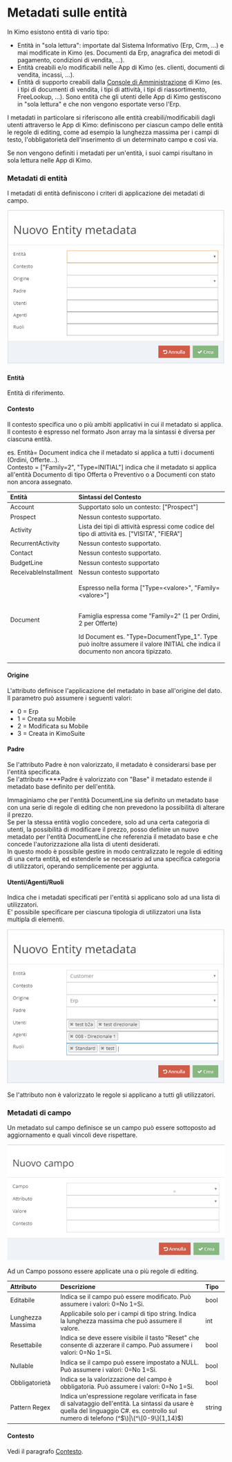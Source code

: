 # Metadati sulle entità

In Kimo esistono entità di vario tipo:

* Entità in "sola lettura": importate dal Sistema Informativo \(Erp, Crm, ...\) e mai modificate in Kimo \(es. Documenti da Erp, anagrafica dei metodi di pagamento, condizioni di vendita, ...\).
* Entità creabili e/o modificabili nelle App di Kimo \(es. clienti, documenti di vendita, incassi, ...\).
* Entità di supporto creabili dalla [Console di Amministrazione](../introduzione/moduli/console-admin.md) di Kimo \(es. i tipi di documenti di vendita, i tipi di attività, i tipi di riassortimento, FreeLookup, ...\). Sono entità che gli utenti delle App di Kimo gestiscono in "sola lettura" e che non vengono esportate verso l'Erp.

I metadati in particolare si riferiscono alle entità creabili/modificabili dagli utenti attraverso le App di Kimo: definiscono per ciascun campo delle entità le regole di editing, come ad esempio la lunghezza massima per i campi di testo, l'obbligatorietà dell'inserimento di un determinato campo e così via.  
  
Se non vengono definiti i metadati per un'entità, i suoi campi risultano in sola lettura nelle App di Kimo.

### Metadati di entità

I metadati di entità definiscono i criteri di applicazione dei metadati di campo.

![](../.gitbook/assets/image%20%2826%29.png)

#### Entità

Entità di riferimento.

#### Contesto

Il contesto specifica uno o più ambiti applicativi in cui il metadato si applica.  
Il contesto è espresso nel formato Json array ma la sintassi è diversa per ciascuna entità.

es. Entità= Document indica che il metadato si applica a tutti i documenti \(Ordini, Offerte...\).   
Contesto =  \["Family=2", "Type=INITIAL"\] indica che il metadato si applica all'entità Documento di tipo Offerta o Preventivo o a Documenti con stato non ancora assegnato. 

<table>
  <thead>
    <tr>
      <th style="text-align:left">Entit&#xE0;</th>
      <th style="text-align:left">Sintassi del Contesto</th>
    </tr>
  </thead>
  <tbody>
    <tr>
      <td style="text-align:left">Account</td>
      <td style="text-align:left">Supportato solo un contesto: [&quot;Prospect&quot;]</td>
    </tr>
    <tr>
      <td style="text-align:left">Prospect</td>
      <td style="text-align:left">Nessun contesto supportato.</td>
    </tr>
    <tr>
      <td style="text-align:left">Activity</td>
      <td style="text-align:left">Lista dei tipi di attivit&#xE0; espressi come codice del tipo di attivit&#xE0;
        es. [&quot;VISITA&quot;, &quot;FIERA&quot;]</td>
    </tr>
    <tr>
      <td style="text-align:left">RecurrentActivity</td>
      <td style="text-align:left">Nessun contesto supportato.</td>
    </tr>
    <tr>
      <td style="text-align:left">Contact</td>
      <td style="text-align:left">Nessun contesto supportato.</td>
    </tr>
    <tr>
      <td style="text-align:left">BudgetLine</td>
      <td style="text-align:left">Nessun contesto supportato</td>
    </tr>
    <tr>
      <td style="text-align:left">ReceivableInstallment</td>
      <td style="text-align:left">Nessun contesto supportato</td>
    </tr>
    <tr>
      <td style="text-align:left">Document</td>
      <td style="text-align:left">
        <p>Espresso nella forma [&quot;Type=&lt;valore&gt;&quot;, &quot;Family=&lt;valore&gt;&quot;]</p>
        <p>
          <br />Famiglia espressa come &quot;Family=2&quot; (1 per Ordini, 2 per Offerte)</p>
        <p>Id Document es. &quot;Type=DocumentType_1&quot;. Type pu&#xF2; inoltre
          assumere il valore INITIAL che indica il documento non ancora tipizzato.</p>
      </td>
    </tr>
  </tbody>
</table>

#### Origine

L'attributo definisce l'applicazione del metadato in base all'origine del dato.  
Il parametro può assumere i seguenti valori: 

* 0 = Erp
* 1 = Creata su Mobile
* 2 = Modificata su Mobile
* 3 = Creata in KimoSuite

#### Padre

Se l'attributo Padre è non valorizzato, il metadato è considerarsi base per l'entità specificata.  
Se l'attributo ****Padre è valorizzato con "Base" il metadato estende il metadato base definito per dell'entità.  
  
Immaginiamo che per l'entità DocumentLine sia definito un metadato base con una serie di regole di editing che non prevedono la possibilità di alterare il prezzo.  
Se per la stessa entità voglio concedere, solo ad una certa categoria di utenti, la possibilità di modificare il prezzo, posso definire un nuovo metadato per l'entità DocumentLine che referenzia il metadato base e che concede l'autorizzazione alla lista di utenti desiderati.  
In questo modo è possibile gestire in modo centralizzato le regole di editing di una certa entità, ed estenderle se necessario ad una specifica categoria di utilizzatori, operando semplicemente per aggiunta.

#### Utenti/Agenti/Ruoli

Indica che i metadati specificati per l'entità si applicano solo ad una lista di utilizzatori.  
E' possibile specificare per ciascuna tipologia di utilizzatori una lista multipla di elementi.

![](../.gitbook/assets/image%20%281%29%20%281%29.png)

 Se l'attributo non è valorizzato le regole si applicano a tutti gli utilizzatori.

### Metadati di campo

Un metadato sul campo definisce se un campo può essere sottoposto ad aggiornamento e quali vincoli deve rispettare. 

![](../.gitbook/assets/metadatocampo.PNG)

Ad un Campo possono essere applicate una o più regole di editing.

| Attributo | Descrizione | Tipo |
| :--- | :--- | :--- |
| Editabile | Indica se il campo può essere modificato.  Può assumere i valori: 0=No 1=Si. | bool |
| Lunghezza Massima | Applicabile solo per i campi di tipo string. Indica la lunghezza massima che può assumere il valore. | int |
| Resettabile | Indica se deve essere visibile il tasto "Reset" che consente di azzerare il campo.  Può assumere i valori: 0=No 1=Si. | bool |
| Nullable | Indica se il campo può essere impostato a NULL.  Può assumere i valori: 0=No 1=Si. | bool |
| Obbligatorietà | Indica se la valorizzazione del campo è obbligatoria.  Può assumere i valori: 0=No 1=Si. | bool |
| Pattern Regex | Indica un'espressione regolare verificata in fase di salvataggio dell'entità. La sintassi da usare è quella del linguaggio C\#.  es. controllo sul numero di telefono \(^$\)\|\(^\[0-9\]{1,14}$\) | string |

#### **Contesto**

Vedi il paragrafo [Contesto](entity-metadata.md#contesto).

